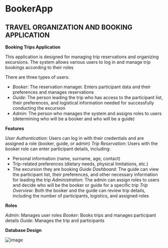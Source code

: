 # BookerApp

## TRAVEL ORGANIZATION AND BOOKING APPLICATION

**Booking Trips Application**

This application is designed for managing trip reservations and organizing excursions. The system allows various users to log in and manage trip bookings according to their roles

There are three types of users:
- *Booker*: The reservation manager. Enters participant data and their preferences and manages reservations
- *Guide*: The person leading the trip who has access to the participant list, their preferences, and logistical information needed for successfully conducting the excursion
- *Admin*: The person who manages the system and assigns roles to users (determining who will be a booker and who will be a guide)


**Features**

*User Authentication*: Users can log in with their credentials and are assigned a role (booker, guide, or admin)
*Trip Reservation*: Users with the booker role can enter participant details, including:
- Personal information (name, surname, age, contact)
- Trip-related preferences (dietary needs, physical limitations, etc.)
- The excursion they are booking
*Guide Dashboard*: The guide can view the participant list, their preferences, and other necessary information for leading the trip
*Administration*: The admin can assign roles to users and decide who will be the booker or guide for a specific trip
*Trip Overview*: Both the booker and the guide can review trip details, including the number of participants, logistics, and assigned roles

**Roles**

*Admin*: Manages user roles
*Booker*: Books trips and manages participant details
*Guide*: Manages the trip and participants


**Database Design**

![image](https://github.com/user-attachments/assets/ca9d5467-0e14-4ea6-b347-42dd11554abb)

